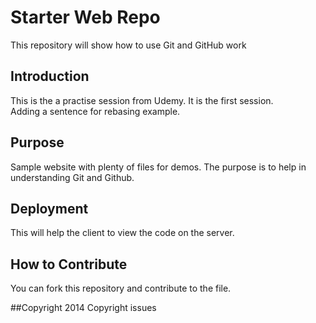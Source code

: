 # Starter Web Repo

This repository will show how to use Git and GitHub work

## Introduction
This is the a practise session from Udemy. It is the first session. <br>
Adding a sentence for rebasing example.

## Purpose

Sample website with plenty of files for demos. The purpose is to help in understanding Git and Github.

## Deployment
This will help the client to view the code on the server.

## How to Contribute
You can fork this repository and contribute to the file.

##Copyright
2014 Copyright issues